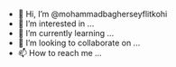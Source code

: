 - 👋 Hi, I’m @mohammadbagherseyflitkohi
- 👀 I’m interested in ...
- 🌱 I’m currently learning ...
- 💞️ I’m looking to collaborate on ...
- 📫 How to reach me ...

<!---
mohammadbagherseyflitkohi/mohammadbagherseyflitkohi is a ✨ special ✨ repository because its `README.md` (this file) appears on your GitHub profile.
You can click the Preview link to take a look at your changes.
--->
